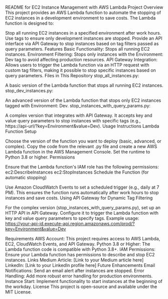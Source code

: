 README for EC2 Instance Management with AWS Lambda
Project Overview
This project provides an AWS Lambda function to automate the stopping of EC2 instances in a development environment to save costs. The Lambda function is designed to:

Stop all running EC2 instances in a specified environment after work hours.
Use tags to ensure only development instances are stopped.
Provide an API interface via API Gateway to stop instances based on tag filters passed as query parameters.
Features
Basic Functionality: Stops all running EC2 instances.
Environment Filtering: Stops only instances with the Environment: Dev tag to avoid affecting production resources.
API Gateway Integration: Allows users to trigger the Lambda function via an HTTP request with custom tag filters, making it possible to stop specific instances based on query parameters.
Files in This Repository
stop_all_instances.py:

A basic version of the Lambda function that stops all running EC2 instances.
stop_dev_instances.py:

An advanced version of the Lambda function that stops only EC2 instances tagged with Environment: Dev.
stop_instances_with_query_params.py:

A complex version that integrates with API Gateway. It accepts key and value query parameters to stop instances with specific tags (e.g., https://api-url/?key=Environment&value=Dev).
Usage Instructions
Lambda Function Setup

Choose the version of the function you want to deploy (basic, advanced, or complex).
Copy the code from the relevant .py file and create a new AWS Lambda function in the AWS Management Console.
Set the runtime to Python 3.8 or higher.
Permissions

Ensure that the Lambda function's IAM role has the following permissions:
ec2:DescribeInstances
ec2:StopInstances
Schedule the Function (for automatic stopping)

Use Amazon CloudWatch Events to set a scheduled trigger (e.g., daily at 7 PM).
This ensures the function runs automatically after work hours to stop instances and save costs.
Using API Gateway for Dynamic Tag Filtering

For the complex version (stop_instances_with_query_params.py), set up an HTTP API in API Gateway.
Configure it to trigger the Lambda function with key and value query parameters to specify tags.
Example usage: https://your-api-id.execute-api.region.amazonaws.com/prod/?key=Environment&value=Dev

Requirements
AWS Account: This project requires access to AWS Lambda, EC2, CloudWatch Events, and API Gateway.
Python 3.8 or Higher: The Lambda function code is compatible with Python 3.8+.
IAM Permissions: Ensure your Lambda function has permissions to describe and stop EC2 instances.
Links
Medium Article: [Link to your Medium article here]
LinkedIn: [Link to your LinkedIn profile here]
Future Enhancements
Email Notifications: Send an email alert after instances are stopped.
Error Handling: Add more robust error handling for production environments.
Instance Start: Implement functionality to start instances at the beginning of the workday.
License
This project is open-source and available under the MIT License.
